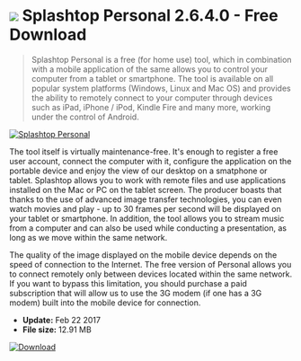 # ![](https://cdn.softexe.net/static/icon/3/splashtop-personal-11168.png) Splashtop Personal 2.6.4.0 - Free Download

> Splashtop Personal is a free (for home use) tool, which in combination with a mobile application of the same allows you to control your computer from a tablet or smartphone. The tool is available on all popular system platforms (Windows, Linux and Mac OS) and provides the ability to remotely connect to your computer through devices such as iPad, iPhone / iPod, Kindle Fire and many more, working under the control of Android.

[![Splashtop Personal](https://gallery.dpcdn.pl/imgc/Tools/17727/g_-_420x350_1.5_-_x20130712174410_00.png)](https://softexe.net/win/system/control/splashtop-personal:pppfh.html)

The tool itself is virtually maintenance-free. It's enough to register a free user account, connect the computer with it, configure the application on the portable device and enjoy the view of our desktop on a smatphone or tablet. Splashtop allows you to work with remote files and use applications installed on the Mac or PC on the tablet screen. The producer boasts that thanks to the use of advanced image transfer technologies, you can even watch movies and play - up to 30 frames per second will be displayed on your tablet or smartphone. In addition, the tool allows you to stream music from a computer and can also be used while conducting a presentation, as long as we move within the same network. 
 
 The quality of the image displayed on the mobile device depends on the speed of connection to the Internet. The free version of Personal allows you to connect remotely only between devices located within the same network. If you want to bypass this limitation, you should purchase a paid subscription that will allow us to use the 3G modem (if one has a 3G modem) built into the mobile device for connection.


- **Update:** Feb 22 2017
- **File size:** 12.91 MB

[![Download](https://cdn.softexe.net/static/img/download.png)](https://softexe.net/win/system/control/splashtop-personal:pppfh.html)

